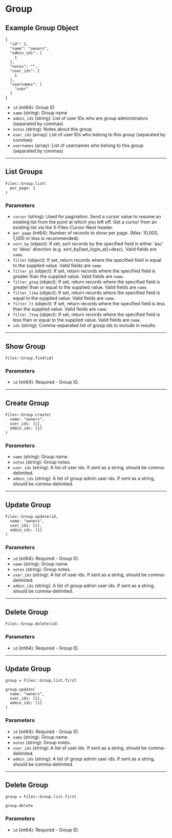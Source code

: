 # Group

## Example Group Object

```
{
  "id": 1,
  "name": "owners",
  "admin_ids": [
    1
  ],
  "notes": "",
  "user_ids": [
    1
  ],
  "usernames": [
    "user"
  ]
}
```

* `id` (int64): Group ID
* `name` (string): Group name
* `admin_ids` (string): List of user IDs who are group administrators (separated by commas)
* `notes` (string): Notes about this group
* `user_ids` (array): List of user IDs who belong to this group (separated by commas)
* `usernames` (array): List of usernames who belong to this group (separated by commas)


---

## List Groups

```
Files::Group.list(
  per_page: 1
)
```

### Parameters

* `cursor` (string): Used for pagination.  Send a cursor value to resume an existing list from the point at which you left off.  Get a cursor from an existing list via the X-Files-Cursor-Next header.
* `per_page` (int64): Number of records to show per page.  (Max: 10,000, 1,000 or less is recommended).
* `sort_by` (object): If set, sort records by the specified field in either 'asc' or 'desc' direction (e.g. sort_by[last_login_at]=desc). Valid fields are `name`.
* `filter` (object): If set, return records where the specified field is equal to the supplied value. Valid fields are `name`.
* `filter_gt` (object): If set, return records where the specified field is greater than the supplied value. Valid fields are `name`.
* `filter_gteq` (object): If set, return records where the specified field is greater than or equal to the supplied value. Valid fields are `name`.
* `filter_like` (object): If set, return records where the specified field is equal to the supplied value. Valid fields are `name`.
* `filter_lt` (object): If set, return records where the specified field is less than the supplied value. Valid fields are `name`.
* `filter_lteq` (object): If set, return records where the specified field is less than or equal to the supplied value. Valid fields are `name`.
* `ids` (string): Comma-separated list of group ids to include in results.


---

## Show Group

```
Files::Group.find(id)
```

### Parameters

* `id` (int64): Required - Group ID.


---

## Create Group

```
Files::Group.create(
  name: "owners", 
  user_ids: [1], 
  admin_ids: [1]
)
```

### Parameters

* `name` (string): Group name.
* `notes` (string): Group notes.
* `user_ids` (string): A list of user ids. If sent as a string, should be comma-delimited.
* `admin_ids` (string): A list of group admin user ids. If sent as a string, should be comma-delimited.


---

## Update Group

```
Files::Group.update(id, 
  name: "owners", 
  user_ids: [1], 
  admin_ids: [1]
)
```

### Parameters

* `id` (int64): Required - Group ID.
* `name` (string): Group name.
* `notes` (string): Group notes.
* `user_ids` (string): A list of user ids. If sent as a string, should be comma-delimited.
* `admin_ids` (string): A list of group admin user ids. If sent as a string, should be comma-delimited.


---

## Delete Group

```
Files::Group.delete(id)
```

### Parameters

* `id` (int64): Required - Group ID.


---

## Update Group

```
group = Files::Group.list.first

group.update(
  name: "owners",
  user_ids: [1],
  admin_ids: [1]
)
```

### Parameters

* `id` (int64): Required - Group ID.
* `name` (string): Group name.
* `notes` (string): Group notes.
* `user_ids` (string): A list of user ids. If sent as a string, should be comma-delimited.
* `admin_ids` (string): A list of group admin user ids. If sent as a string, should be comma-delimited.


---

## Delete Group

```
group = Files::Group.list.first

group.delete
```

### Parameters

* `id` (int64): Required - Group ID.
